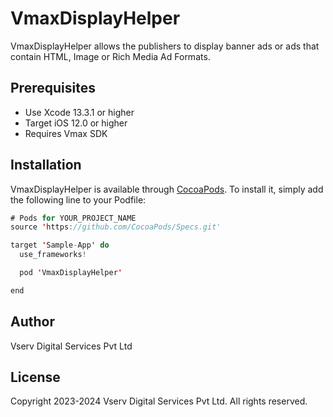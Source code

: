 # VmaxDisplayHelper

VmaxDisplayHelper allows the publishers to display banner ads or ads that contain HTML, Image or Rich Media Ad Formats.

## Prerequisites

- Use Xcode 13.3.1 or higher
- Target iOS 12.0 or higher
- Requires Vmax SDK

## Installation

VmaxDisplayHelper is available through [CocoaPods](https://cocoapods.org). To install it, simply add the following line to your Podfile:

```swift
# Pods for YOUR_PROJECT_NAME
source 'https://github.com/CocoaPods/Specs.git'

target 'Sample-App' do
  use_frameworks!  

  pod 'VmaxDisplayHelper'

end
```

## Author

Vserv Digital Services Pvt Ltd

## License

Copyright 2023-2024 Vserv Digital Services Pvt Ltd. All rights reserved.

